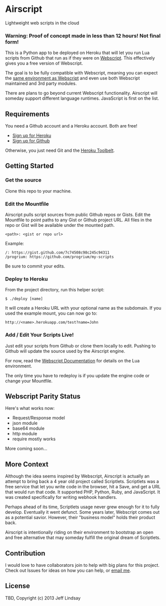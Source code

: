# Airscript

Lightweight web scripts in the cloud

### Warning: Proof of concept made in less than 12 hours! Not final form!

This is a Python app to be deployed on Heroku that will let you run Lua
scripts from Github that run as if they were on
[Webscript](http://webscript.io). This effectively gives you a free
version of Webscript.

The goal is to be fully compatible with Webscript, meaning you can
expect the [same environment as Webscript](https://www.webscript.io/documentation) and even use both Webscript
maintained and 3rd party modules.

There are plans to go beyond current Webscript functionality.
Airscript will someday support different language runtimes. JavaScript
is first on the list.

## Requirements

You need a Github account and a Heroku account. Both are free! 

 * [Sign up for Heroku](https://api.heroku.com/signup) 
 * [Sign up for Github](https://github.com/)

Otherwise, you just need Git and the [Heroku Toolbelt](https://toolbelt.heroku.com/).

## Getting Started

### Get the source
Clone this repo to your machine.

### Edit the Mountfile
Airscript pulls script sources from public Github repos or Gists. Edit
the Mountfile to point paths to any Gist or Github project URL. All
files in the repo or Gist will be available under the mounted path.

    <path>: <gist or repo url>

Example:

    /: https://gist.github.com/7c74508c98c245c94311
    /progrium: https://github.com/progrium/my-scripts
    
Be sure to commit your edits.

### Deploy to Heroku
From the project directory, run this helper script:

    $ ./deploy [name]

It will create a Heroku URL with your optional name as the subdomain. If
you used the example mount, you can now go to:

    http://<name>.herokuapp.com/test?name=John 

### Add / Edit Your Scripts Live!
Just edit your scripts from Github or clone them locally to edit.
Pushing to Github will update the source used by the Airscript engine.

For now, read the [Webscript Documentation](https://www.webscript.io/documentation) for details on the Lua environment.

The only time you have to redeploy is if you update the engine code or
change your Mountfile.

## Webscript Parity Status
Here's what works now:

* Request/Response model
* json module
* base64 module
* http module
* require mostly works

More coming soon...

## More Context

Although the idea seems inspired by Webscript, Airscript is actually an attempt to bring back a 4 year old project called Scriptlets. Scriptlets was a free service that let you write code in the browser, hit a Save, and get a URL that would run that code. It supported PHP, Python, Ruby, and JavaScript. It was created specifically for writing webhook handlers. 

Perhaps ahead of its time, Scriptlets usage never grew enough for it to
fully develop. Eventually it went defunct. Some years later, Webscript comes out as a potential
savior. However, their "business model" holds their product back. 

Airscript is intentionally riding on their environment to bootstrap an open and free alternative that may someday fulfill the original dream of Scriptlets.

## Contribution

I would love to have collaborators join to help with big plans for this project. Check out Issues for ideas on how you can help, or [email me](mailto:progrium@gmail.com).

## License

TBD, Copyright (c) 2013 Jeff Lindsay

